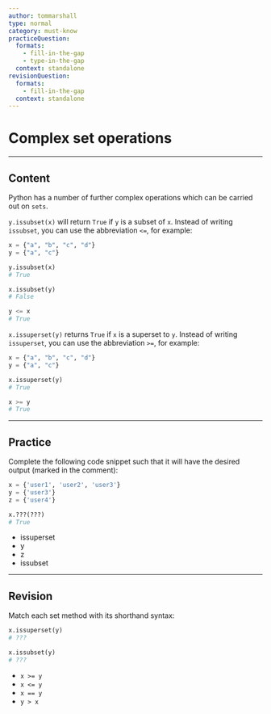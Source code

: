 ```yaml
---
author: tommarshall
type: normal
category: must-know
practiceQuestion:
  formats:
    - fill-in-the-gap
    - type-in-the-gap
  context: standalone
revisionQuestion:
  formats:
    - fill-in-the-gap
  context: standalone
---
```


# Complex set operations


---

## Content

Python has a number of further complex operations which can be carried out on `sets`.

`y.issubset(x)` will return `True` if `y` is a subset of `x`. Instead of writing `issubset`, you can use the abbreviation `<=`, for example:

```python
x = {"a", "b", "c", "d"}
y = {"a", "c"}

y.issubset(x)
# True

x.issubset(y)
# False

y <= x
# True
```

`x.issuperset(y)` returns `True` if `x` is a superset to `y`. Instead of writing `issuperset`, you can use the abbreviation `>=`, for example:

```python
x = {"a", "b", "c", "d"}
y = {"a", "c"}

x.issuperset(y)
# True

x >= y
# True
```


---

## Practice

Complete the following code snippet such that it will have the desired output (marked in the comment):

```python
x = {'user1', 'user2', 'user3'}
y = {'user3'}
z = {'user4'}

x.???(???)
# True
```

- issuperset
- y
- z
- issubset


---

## Revision

Match each set method with its shorthand syntax:

```python
x.issuperset(y)
# ???

x.issubset(y)
# ???
```

- `x >= y`
- `x <= y`
- `x == y`
- `y > x`
 
